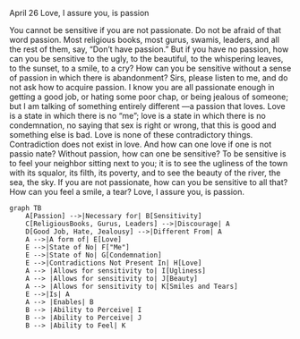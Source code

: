 April 26
Love, I assure you, is passion

You cannot be sensitive if you are not passionate. Do not be afraid of that word passion. Most religious books, most gurus, swamis, leaders, and all the rest of them, say, “Don’t have passion.” But if you have no passion, how can you be sensitive to the ugly, to the beautiful, to the whispering leaves, to the sunset, to a smile, to a cry? How can you be sensitive without a sense of passion in which there is abandonment? Sirs, please listen to me, and do not ask how to acquire passion. I know you are all passionate enough in getting a good job, or hating some poor chap, or being jealous of someone; but I am talking of something entirely different —a passion that loves. Love is a state in which there is no “me”; love is a state in which there is no condemnation, no saying that sex is right or wrong, that this is good and something else is bad. Love is none of these contradictory things. Contradiction does not exist in love. And how can one love if one is not passio nate? Without passion, how can one be sensitive? To be sensitive is to feel your neighbor sitting next to you; it is to see the ugliness of the town with its squalor, its filth, its poverty, and to see the beauty of the river, the sea, the sky. If you are not passionate, how can you be sensitive to all that? How can you feel a smile, a tear? Love, I assure you, is passion.
```mermaid
graph TB
    A[Passion] -->|Necessary for| B[Sensitivity]
    C[ReligiousBooks, Gurus, Leaders] -->|Discourage| A
    D[Good Job, Hate, Jealousy] -->|Different From| A
    A -->|A form of| E[Love]
    E -->|State of No| F["Me"]
    E -->|State of No| G[Condemnation]
    E -->|Contradictions Not Present In| H[Love]
    A --> |Allows for sensitivity to| I[Ugliness]
    A --> |Allows for sensitivity to| J[Beauty]
    A --> |Allows for sensitivity to| K[Smiles and Tears]
    E -->|Is| A
    A --> |Enables| B
    B --> |Ability to Perceive| I
    B --> |Ability to Perceive| J
    B --> |Ability to Feel| K
```